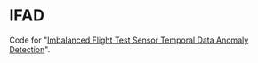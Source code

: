 # IFAD
Code for "[Imbalanced Flight Test Sensor Temporal Data Anomaly Detection](https://ieeexplore.ieee.org/document/10707114/)".
